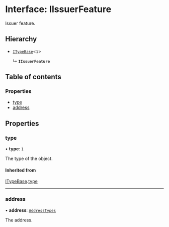 # Interface: IIssuerFeature

Issuer feature.

## Hierarchy

- [`ITypeBase`](ITypeBase.md)<``1``\>

  ↳ **`IIssuerFeature`**

## Table of contents

### Properties

- [type](IIssuerFeature.md#type)
- [address](IIssuerFeature.md#address)

## Properties

### type

• **type**: ``1``

The type of the object.

#### Inherited from

[ITypeBase](ITypeBase.md).[type](ITypeBase.md#type)

___

### address

• **address**: [`AddressTypes`](../api.md#addresstypes)

The address.
